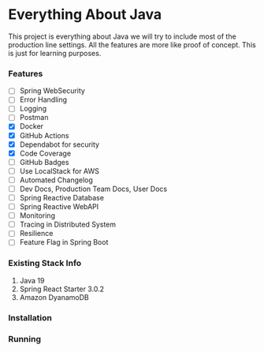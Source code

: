 # Everything About Java

This project is everything about Java we will try to include most of the production line settings.
All the features are more like proof of concept. This is just for learning purposes.

### Features

- [ ] Spring WebSecurity
- [ ] Error Handling
- [ ] Logging
- [ ] Postman
- [x] Docker
- [x] GitHub Actions
- [x] Dependabot for security
- [x] Code Coverage
- [ ] GitHub Badges
- [ ] Use LocalStack for AWS
- [ ] Automated Changelog
- [ ] Dev Docs, Production Team Docs, User Docs
- [ ] Spring Reactive Database
- [ ] Spring Reactive WebAPI
- [ ] Monitoring
- [ ] Tracing in Distributed System
- [ ] Resilience
- [ ] Feature Flag in Spring Boot

### Existing Stack Info

1. Java 19
2. Spring React Starter 3.0.2
3. Amazon DyanamoDB

### Installation

### Running 


